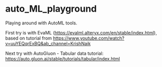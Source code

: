 # auto_ML_playground

Playing around with AutoML tools.

First try is with EvaML (https://evalml.alteryx.com/en/stable/index.html), based on tutorial from https://www.youtube.com/watch?v=uuYEQqrExBQ&ab_channel=KrishNaik

Next try with AutoGluon
    - Tabular data tutorial: https://auto.gluon.ai/stable/tutorials/tabular/index.html